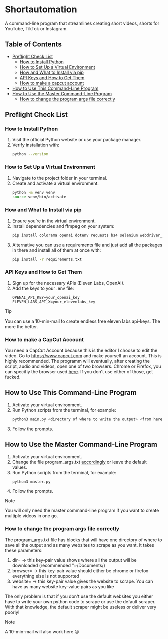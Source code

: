 # Shortautomation

A command-line program that streamlines creating short videos, shorts for YouTube, TikTok or Instagram.

## Table of Contents
- [Preflight Check List](#preflight-check-list)
  - [How to Install Python](#how-to-install-python)
  - [How to Set Up a Virtual Environment](#how-to-set-up-a-virtual-environment)
  - [How and What to Install via pip](#how-and-what-to-install-via-pip)
  - [API Keys and How to Get Them](#api-keys-and-how-to-get-them)
  - [How to make a capcut account](#How-to-make-a-capcut-account)
- [How to Use This Command-Line Program](#how-to-use-this-command-line-program)
- [How to Use the Master Command-Line Program](#how-to-use-the-master-command-line-program)
   - [How to change the program args file correctly](#how-to-change-the-program-args-file-correctly)


## Preflight Check List

### How to Install Python
1. Visit the official Python website or use your package manager.  
2. Verify installation with:  
   ```bash
   python --version
   ```


### How to Set Up a Virtual Environment
1. Navigate to the project folder in your terminal.  
2. Create and activate a virtual environment:  
   ```bash
   python -m venv venv
   source venv/bin/activate
   ```


### How and What to Install via pip
1. Ensure you’re in the virtual environment.  
2. Install dependencies and ffmpeg on your system:  
   ```bash
   pip install colorama openai dotenv requests bs4 selenium webdriver_manager yt-dlp ffmpeg-python elevenlabs google-auth google-auth-oauthlib google-auth-httplib2 google-api-python-client
   ```
3. Alternative you can use a requirements file and just add all the packages in there and install all of them at once with:
   ```bash
   pip install -r requirements.txt
   ```


### API Keys and How to Get Them
1. Sign up for the necessary APIs (Eleven Labs, OpenAI).  
2. Add the keys to your .env file:
   ```
   OPENAI_API_KEY=your_openai_key
   ELEVEN_LABS_API_X=your_elevenlabs_key
   ```
> [!TIP]
> You can use a 10-min-mail to create endless free eleven labs api-keys. The more the better.


### How to make a CapCut Account
You need a CapCut Account because this is the editor I choose to edit the video.
Go to https://www.capcut.com and make yourself an account. This is highly recommended.
The programm will eventually, after creating the script, audio and videos, open one of two browsers.
Chrome or Firefox, you can specifiy the browser used [here](#how-to-change-the-program-args-file-correctly). If you don't use either of those, get fucked.


## How to Use This Command-Line Program
1. Activate your virtual environment.
2. Run Python scripts from the terminal, for example:  
   ```bash
   python3 main.py <directory of where to write the output> <from here on only args are websites to scrape> ...
   ```
3. Follow the prompts.


## How to Use the Master Command-Line Program
1. Activate your virtual environment.
2. Change the file program_args.txt [accordingly](#how-to-change-the-program-args-file-correctly) or leave the default values.
3. Run Python scripts from the terminal, for example:  
   ```bash
   python3 master.py
   ```
4. Follow the prompts.

> [!NOTE]
> You will only need the master command-line program if you want to create multiple videos in one go.

### How to change the program args file correctly
The program_args.txt file has blocks that will have one directory of where to save all the output and as many websites to scrape as you want. It takes these parameters:

1. dir=<value in form of a string> -> this key-pair value shows where all the output will be downloaded (recommended "~/Documents/<projectname>)
2. browser=<value in form of a str> -> this key-pair value should either be chrome or firefox everything else is not supported
3. website=<value in form of a str> -> this key-pair value gives the website to scrape. You can have as many website key-value pairs as you like

The only problem is that if you don't use the default websites you either have to write your own python code to scrape or use the default scraper.
With that knowledge, the default scraper might be useless or deliver very poorly!

> [!NOTE]
> A 10-min-mail will also work here 😉